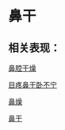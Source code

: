 # 鼻干## 相关表现：[鼻腔干燥](https://zuoye.gmzyh.com/search?key=鼻腔干燥)[目疼鼻干卧不宁](https://zuoye.gmzyh.com/search?key=目疼鼻干卧不宁)[鼻燥](https://zuoye.gmzyh.com/search?key=鼻燥)[鼻干](https://zuoye.gmzyh.com/search?key=鼻干)